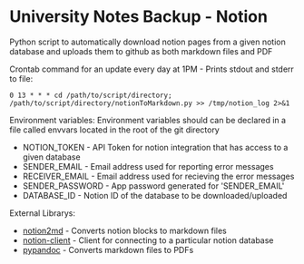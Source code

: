 # University Notes Backup - Notion
Python script to automatically download notion pages from a given notion database and uploads them to github as both markdown files and PDF

Crontab command for an update every day at 1PM - Prints stdout and stderr to file:

```0 13 * * * cd /path/to/script/directory; /path/to/script/directory/notionToMarkdown.py >> /tmp/notion_log 2>&1```

Environment variables:
Environment variables should can be declared in a file called envvars located in the root of the git directory
- NOTION_TOKEN - API Token for notion integration that has access to a given database
- SENDER_EMAIL - Email address used for reporting error messages
- RECEIVER_EMAIL - Email address used for recieving the error messages
- SENDER_PASSWORD - App password generated for 'SENDER_EMAIL'
- DATABASE_ID - Notion ID of the database to be downloaded/uploaded

External Librarys:
- [notion2md](https://github.com/echo724/notion2md) - Converts notion blocks to markdown files
- [notion-client](https://pypi.org/project/notion-client/) - Client for connecting to a particular notion database
- [pypandoc](https://pypi.org/project/pypandoc/) - Converts markdown files to PDFs
